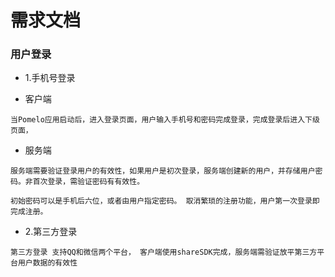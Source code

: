 # 需求文档

### 用户登录

- 1.手机号登录

- 客户端
```  
当Pomelo应用启动后，进入登录页面，用户输入手机号和密码完成登录，完成登录后进入下级页面，
```
- 服务端
```
服务端需要验证登录用户的有效性，如果用户是初次登录，服务端创建新的用户，并存储用户密码。非首次登录，需验证密码有有效性。
```
```
初始密码可以是手机后六位，或者由用户指定密码。 取消繁琐的注册功能，用户第一次登录即完成注册。
```
- 2.第三方登录

```
第三方登录 支持QQ和微信两个平台， 客户端使用shareSDK完成，服务端需验证放平第三方平台用户数据的有效性
```
